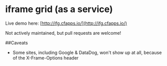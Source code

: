 # iframe grid (as a service)

Live demo here: [http://ifg.cfapps.io/](http://ifg.cfapps.io/)

Not actively maintained, but pull requests are welcome!

##Caveats

- Some sites, including Google & DataDog, won't show up at all, because of the X-Frame-Options header
